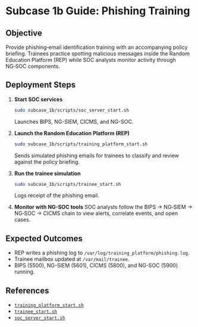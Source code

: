 # Subcase 1b Guide: Phishing Training

## Objective
Provide phishing‑email identification training with an accompanying policy briefing. Trainees practice spotting malicious messages inside the Random Education Platform (REP) while SOC analysts monitor activity through NG‑SOC components.

## Deployment Steps

1. **Start SOC services**
   ```bash
   sudo subcase_1b/scripts/soc_server_start.sh
   ```
   Launches BIPS, NG-SIEM, CICMS, and NG-SOC.

2. **Launch the Random Education Platform (REP)**
   ```bash
   sudo subcase_1b/scripts/training_platform_start.sh
   ```
   Sends simulated phishing emails for trainees to classify and review against the policy briefing.

3. **Run the trainee simulation**
   ```bash
   sudo subcase_1b/scripts/trainee_start.sh
   ```
   Logs receipt of the phishing email.

4. **Monitor with NG-SOC tools**
   SOC analysts follow the BIPS → NG‑SIEM → NG‑SOC → CICMS chain to view alerts, correlate events, and open cases.

## Expected Outcomes

- REP writes a phishing log to `/var/log/training_platform/phishing.log`.
- Trainee mailbox updated at `/var/mail/trainee`.
- BIPS (5500), NG-SIEM (5601), CICMS (5800), and NG-SOC (5900) running.

## References

- [`training_platform_start.sh`](../subcase_1b/scripts/training_platform_start.sh)
- [`trainee_start.sh`](../subcase_1b/scripts/trainee_start.sh)
- [`soc_server_start.sh`](../subcase_1b/scripts/soc_server_start.sh)
